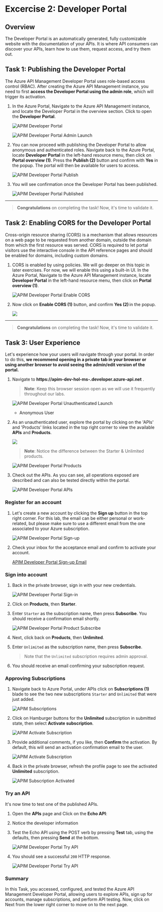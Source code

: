 # Excercise 2: Developer Portal

## Overview

The Developer Portal is an automatically generated, fully customizable website with the documentation of your APIs. It is where API consumers can discover your APIs, learn how to use them, request access, and try them out.

## Task 1: Publishing the Developer Portal

The Azure API Management Developer Portal uses role-based access control (RBAC). After creating the Azure API Management instance, you need to first **access the Developer Portal using the admin role**, which will trigger its activation.

1. In the Azure Portal, Navigate to the Azure API Management instance, and locate the Developer Portal in the overview section. Click to open the **Developer Portal**.

   ![APIM Developer Portal](media/01.png)

   ![APIM Developer Portal Admin Launch](media/02.png)

1. You can now proceed with publishing the Developer Portal to allow anonymous and authenticated roles. Navigate back to the Azure Portal, locate **Developer Portal** in the left-hand resource menu, then click on **Portal overview (1)**. Press the **Publish (2)** button and confirm with **Yes** in the popup. The portal will then be available for users to access.

   ![APIM Developer Portal Publish](media/03.png)

1. You will see confirmation once the Developer Portal has been published.

   ![APIM Developer Portal Published](media/04.png)

---

> **Congratulations** on completing the task! Now, it's time to validate it.

<validation step="3b8a26c1-5a63-401b-805b-ac1d6498c3b9" />

## Task 2: Enabling CORS for the Developer Portal

Cross-origin resource sharing (CORS) is a mechanism that allows resources on a web page to be requested from another domain, outside the domain from which the first resource was served. CORS is required to let portal visitors use the interactive console in the API reference pages and should be enabled for domains, including custom domains.

1. CORS is enabled by using policies. We will go deeper on this topic in later exercises. For now, we will enable this using a built-in UI. In the Azure Portal, Navigate to the Azure API Management instance, locate **Developer Portal** in the left-hand resource menu, then click on **Portal overview (1)**.

      ![APIM Developer Portal Enable CORS](media/05.png)

1. Now click on **Enable CORS (1)** button, and confirm **Yes (2)** in the popup.

      ![](media/cors.png)

---

> **Congratulations** on completing the task! Now, it's time to validate it.

<validation step="d4b92395-ee33-451e-9dad-898856cea431" />

## Task 3: User Experience

Let's experience how your users will navigate through your portal. In order to do this, **we recommend opening in a private tab in your browser or using another browser to avoid seeing the admin/edit version of the portal.**

1. Navigate to **https://apim-dev-hol-ms-<inject key="Deployment ID" enableCopy="false" />.developer.azure-api.net** .

      > **Note**: Keep this browser session open as we will use it frequently throughout our labs.

      ![APIM Developer Portal Unauthenticated Launch](media/06.png)
   
   - Anonymous User

1. As an unauthenticated user, explore the portal by clicking on the 'APIs' and 'Products' links located in the top right corner to view the available **APIs** and **Products**.

      ![](media/exploreapi.png)

      > **Note**: Notice the difference between the Starter & Unlimited products.

      ![APIM Developer Portal Products](media/07.png)

1. Check out the APIs. As you can see, all operations exposed are described and can also be tested directly within the portal.

   ![APIM Developer Portal APIs](media/08.png)

### Register for an account

1. Let's create a new account by clicking the **Sign up** button in the top right corner. For this lab, the email can be either personal or work-related, but please make sure to use a different email from the one associated to your Azure subscription.

   ![APIM Developer Portal Sign-up](media/09.png)

1. Check your inbox for the acceptance email and confirm to activate your account.

   [APIM Developer Portal Sign-up Email](media/10.png)

### Sign into account

1. Back in the private browser, sign in with your new credentials.

   ![APIM Developer Portal Sign-in](media/11.png)

1. Click on **Products**, then **Starter**.
1. Enter `Starter` as the subscription name, then press **Subscribe**. You should receive a confirmation email shortly.

   ![APIM Developer Portal Product Subscribe](media/12.png)

1. Next, click back on **Products**, then **Unlimited**.
1. Enter `Unlimited` as the subscription name, then press **Subscribe**.
   > Note that the `Unlimited` subscription requires admin approval.
1. You should receive an email confirming your subscription request.

### Approving Subscriptions

1. Navigate back to Azure Portal, under APIs click on **Subscriptions (1)** blade to see the two new subscriptions `Starter` and `Unlimited` that were just added.

   ![APIM Subscriptions](media/P3-T3-AS.png)

1. Click on Hamburger buttons for the **Unlimited** subscription in submitted state, then select **Activate subscription**.

   ![APIM Activate Subscription](media/14.png)

1. Provide additional comments, if you like, then **Confirm** the activation. By default, this will send an activation confirmation email to the user.

   ![APIM Activate Subscription](media/P3-T3-ActSubscription.png)

1. Back in the private browser, refresh the profile page to see the activated **Unlimited** subscription.

   ![APIM Subscription Activated](media/15.png)

### Try an API

It's now time to test one of the published APIs.

1. Open the **APIs** page and Click on the **Echo API**:
1. Notice the developer information
1. Test the Echo API using the POST verb by pressing **Test** tab, using the defaults, then pressing **Send** at the bottom.

   ![APIM Developer Portal Try API](<media/Ex-2-T-3(1).png>)

1. You should see a successful `200` HTTP response.

   ![APIM Developer Portal Try API](<media/Ex-2-T-3(2).png>)

### Summary

In this Task, you accessed, configured, and tested the Azure API Management Developer Portal, allowing users to explore APIs, sign up for accounts, manage subscriptions, and perform API testing. Now, click on Next from the lower right corner to move on to the next page.
